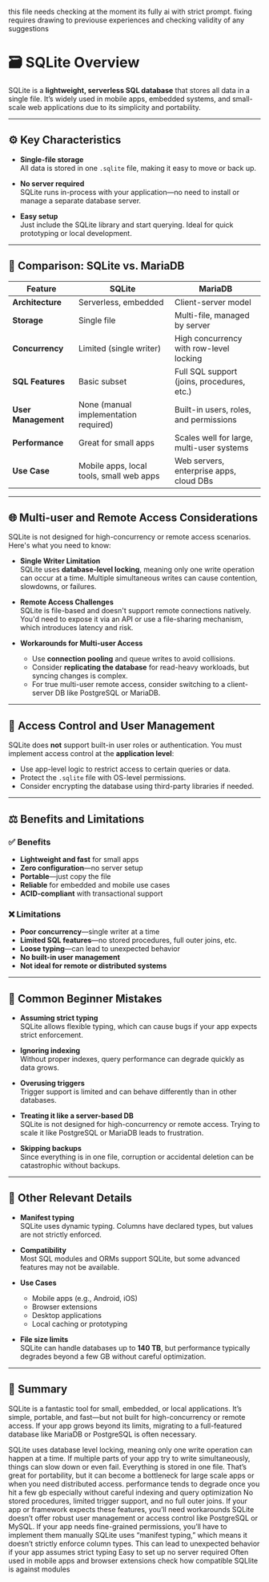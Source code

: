 this file needs checking at the moment its fully ai with strict prompt. fixing requires drawing to previouse experiences and checking validity of any suggestions

# 🗃️ SQLite Overview

SQLite is a **lightweight, serverless SQL database** that stores all data in a single file. It’s widely used in mobile apps, embedded systems, and small-scale web applications due to its simplicity and portability.

---

## ⚙️ Key Characteristics

- **Single-file storage**  
  All data is stored in one `.sqlite` file, making it easy to move or back up.

- **No server required**  
  SQLite runs in-process with your application—no need to install or manage a separate database server.

- **Easy setup**  
  Just include the SQLite library and start querying. Ideal for quick prototyping or local development.

---

## 🔄 Comparison: SQLite vs. MariaDB

| Feature                  | **SQLite**                                | **MariaDB**                              |
|--------------------------|-------------------------------------------|-------------------------------------------|
| **Architecture**         | Serverless, embedded                      | Client-server model                       |
| **Storage**              | Single file                               | Multi-file, managed by server             |
| **Concurrency**          | Limited (single writer)                   | High concurrency with row-level locking   |
| **SQL Features**         | Basic subset                              | Full SQL support (joins, procedures, etc.)|
| **User Management**      | None (manual implementation required)     | Built-in users, roles, and permissions    |
| **Performance**          | Great for small apps                      | Scales well for large, multi-user systems |
| **Use Case**             | Mobile apps, local tools, small web apps  | Web servers, enterprise apps, cloud DBs   |

---

## 🌐 Multi-user and Remote Access Considerations

SQLite is not designed for high-concurrency or remote access scenarios. Here's what you need to know:

- **Single Writer Limitation**  
  SQLite uses **database-level locking**, meaning only one write operation can occur at a time. Multiple simultaneous writes can cause contention, slowdowns, or failures.

- **Remote Access Challenges**  
  SQLite is file-based and doesn't support remote connections natively. You'd need to expose it via an API or use a file-sharing mechanism, which introduces latency and risk.

- **Workarounds for Multi-user Access**  
  - Use **connection pooling** and queue writes to avoid collisions.
  - Consider **replicating the database** for read-heavy workloads, but syncing changes is complex.
  - For true multi-user remote access, consider switching to a client-server DB like PostgreSQL or MariaDB.

---

## 🔐 Access Control and User Management

SQLite does **not** support built-in user roles or authentication. You must implement access control at the **application level**:

- Use app-level logic to restrict access to certain queries or data.
- Protect the `.sqlite` file with OS-level permissions.
- Consider encrypting the database using third-party libraries if needed.

---

## ⚖️ Benefits and Limitations

### ✅ Benefits

- **Lightweight and fast** for small apps
- **Zero configuration**—no server setup
- **Portable**—just copy the file
- **Reliable** for embedded and mobile use cases
- **ACID-compliant** with transactional support

### ❌ Limitations

- **Poor concurrency**—single writer at a time
- **Limited SQL features**—no stored procedures, full outer joins, etc.
- **Loose typing**—can lead to unexpected behavior
- **No built-in user management**
- **Not ideal for remote or distributed systems**

---

## 🚫 Common Beginner Mistakes

- **Assuming strict typing**  
  SQLite allows flexible typing, which can cause bugs if your app expects strict enforcement.

- **Ignoring indexing**  
  Without proper indexes, query performance can degrade quickly as data grows.

- **Overusing triggers**  
  Trigger support is limited and can behave differently than in other databases.

- **Treating it like a server-based DB**  
  SQLite is not designed for high-concurrency or remote access. Trying to scale it like PostgreSQL or MariaDB leads to frustration.

- **Skipping backups**  
  Since everything is in one file, corruption or accidental deletion can be catastrophic without backups.

---

## 🧠 Other Relevant Details

- **Manifest typing**  
  SQLite uses dynamic typing. Columns have declared types, but values are not strictly enforced.

- **Compatibility**  
  Most SQL modules and ORMs support SQLite, but some advanced features may not be available.

- **Use Cases**  
  - Mobile apps (e.g., Android, iOS)
  - Browser extensions
  - Desktop applications
  - Local caching or prototyping

- **File size limits**  
  SQLite can handle databases up to **140 TB**, but performance typically degrades beyond a few GB without careful optimization.

---

## 📌 Summary

SQLite is a fantastic tool for small, embedded, or local applications. It’s simple, portable, and fast—but not built for high-concurrency or remote access. If your app grows beyond its limits, migrating to a full-featured database like MariaDB or PostgreSQL is often necessary.



SQLite uses database level locking, meaning only one write operation can happen at a time. If multiple parts of your app try to write simultaneously, things can slow down or even fail.
Everything is stored in one file. That’s great for portability, but it can become a bottleneck for large scale apps or when you need distributed access.
performance tends to degrade once you hit a few gb especially without careful indexing and query optimization
No stored procedures, limited trigger support, and no full outer joins. If your app or framework expects these features, you’ll need workarounds
SQLite doesn’t offer robust user management or access control like PostgreSQL or MySQL. If your app needs fine-grained permissions, you’ll have to implement them manually
SQLite uses “manifest typing,” which means it doesn’t strictly enforce column types. This can lead to unexpected behavior if your app assumes strict typing
Easy to set up no server required
Often used in mobile apps and browser extensions
check how compatible SQLlite is against modules
